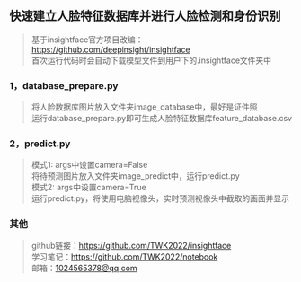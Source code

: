 ## 快速建立人脸特征数据库并进行人脸检测和身份识别
>基于insightface官方项目改编：https://github.com/deepinsight/insightface  
>首次运行代码时会自动下载模型文件到用户下的.insightface文件夹中  
### 1，database_prepare.py
>将人脸数据库图片放入文件夹image_database中，最好是证件照  
>运行database_prepare.py即可生成人脸特征数据库feature_database.csv
### 2，predict.py
>模式1: args中设置camera=False  
>将待预测图片放入文件夹image_predict中，运行predict.py  
>模式2: args中设置camera=True  
>运行predict.py，将使用电脑视像头，实时预测视像头中截取的画面并显示
### 其他
>github链接：https://github.com/TWK2022/insightface  
>学习笔记：https://github.com/TWK2022/notebook  
>邮箱：1024565378@qq.com  